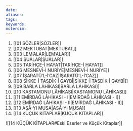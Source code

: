 ```yaml
---
date: 
aliases: 
tags: 
keywords: 
mütercim: 
---
```


1. [[01 SÖZLER|SÖZLER]]
2. [[02 MEKTUBAT|MEKTUBAT]]
3. [[03 LEM’ALAR|LEM’ALAR]]
4. [[04 ŞUÂLAR|ŞUÂLAR]]
5. [[05 TARİHÇE-İ HAYAT|TARİHÇE-İ HAYAT]]
6. [[06 MESNEVÎ-İ NURİYE|MESNEVÎ-İ NURİYE]]
7. [[07 İŞARATÜ’L-İ’CAZ|İŞARATÜ’L-İ’CAZ]]
8. [[08 SİKKE-İ TASDİK-İ GAYBÎ|SİKKE-İ TASDİK-İ GAYBÎ]]
9. [[09 BARLA LÂHİKASI|BARLA LÂHİKASI]]
10. [[10 KASTAMONU LÂHİKASI|KASTAMONU LÂHİKASI]]
11. [[11 EMİRDAĞ LÂHİKASI - I|EMİRDAĞ LÂHİKASI - I]]
12. [[12 EMİRDAĞ LÂHİKASI - II|EMİRDAĞ LÂHİKASI - II]]
13. [[13 ASÂ-YI MUSA|ASÂ-YI MUSA]]
16. [[14 KÜÇÜK KİTAPLAR|KÜÇÜK KİTAPLAR]]

![[14 KÜÇÜK KİTAPLAR#Eski Eserler ve Küçük Kitaplar]]
